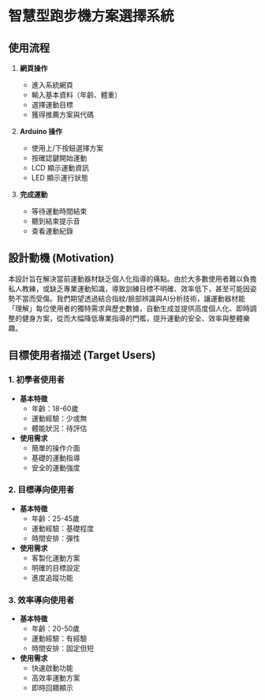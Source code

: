 ﻿# 智慧型跑步機方案選擇系統

## 使用流程

1. **網頁操作**
   - 進入系統網頁
   - 輸入基本資料（年齡、體重）
   - 選擇運動目標
   - 獲得推薦方案與代碼

2. **Arduino 操作**
   - 使用上/下按鈕選擇方案
   - 按確認鍵開始運動
   - LCD 顯示運動資訊
   - LED 顯示運行狀態

3. **完成運動**
   - 等待運動時間結束
   - 聽到結束提示音
   - 查看運動紀錄

## 設計動機 (Motivation)
本設計旨在解決當前運動器材缺乏個人化指導的痛點。由於大多數使用者難以負擔私人教練，或缺乏專業運動知識，導致訓練目標不明確、效率低下，甚至可能因姿勢不當而受傷。我們期望透過結合指紋/臉部辨識與AI分析技術，讓運動器材能「理解」每位使用者的獨特需求與歷史數據，自動生成並提供高度個人化、即時調整的健身方案，從而大幅降低專業指導的門檻，提升運動的安全、效率與整體樂趣。
## 目標使用者描述 (Target Users)

### 1. 初學者使用者
- **基本特徵**
  - 年齡：18-60歲
  - 運動經驗：少或無
  - 體能狀況：待評估
- **使用需求**
  - 簡單的操作介面
  - 基礎的運動指導
  - 安全的運動強度

### 2. 目標導向使用者
- **基本特徵**
  - 年齡：25-45歲
  - 運動經驗：基礎程度
  - 時間安排：彈性
- **使用需求**
  - 客製化運動方案
  - 明確的目標設定
  - 進度追蹤功能

### 3. 效率導向使用者
- **基本特徵**
  - 年齡：20-50歲
  - 運動經驗：有經驗
  - 時間安排：固定但短
- **使用需求**
  - 快速啟動功能
  - 高效率運動方案
  - 即時回饋顯示



